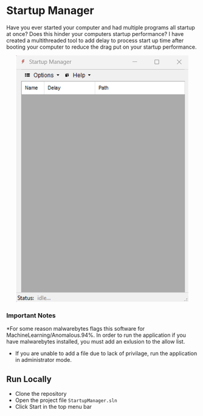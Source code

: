 # Startup Manager

Have you ever started your computer and had multiple programs all startup at once? Does this hinder your computers startup performance? I have created a multithreaded tool to add delay to process start up time after booting your computer to reduce the drag put on your startup performance.

<div align="center"><img src="/content/screenshot.png"></div>

### Important Notes
 *For some reason malwarebytes flags this software for MachineLearning/Anomalous.94%. In order to run the application if you have malwarebytes installed, you must add an   exlusion to the allow list.
 * If you are unable to add a file due to lack of privilage, run the application in administrator mode.

## Run Locally

* Clone the repository 
* Open the project file ```StartupManager.sln```
* Click Start in the top menu bar
